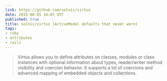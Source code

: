 ```yaml
---
link: https://github.com/solnic/virtus
date: 2015-08-05 16:07 UTC
published: true
title: solnic/virtus (ActiveModel defaults that never were)
tags:
- ruby
- attributes
- rails
---
```


<blockquote>Virtus allows you to define attributes on classes, modules or class instances with optional information about types, reader/writer method visibility and coercion behavior. It supports a lot of coercions and advanced mapping of embedded objects and collections.

</blockquote>
